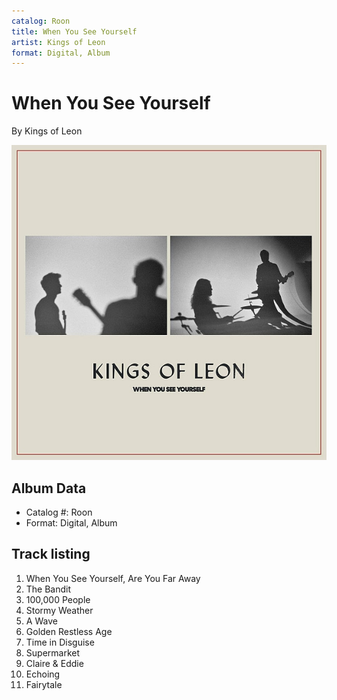 ```yaml
---
catalog: Roon
title: When You See Yourself
artist: Kings of Leon
format: Digital, Album
---
```


# When You See Yourself

By Kings of Leon

![](../../assets/albumcovers/Kings_of_Leon-When_You_See_Yourself.png)

## Album Data

- Catalog #: Roon
- Format: Digital, Album


## Track listing


1. When You See Yourself, Are You Far Away
2. The Bandit
3. 100,000 People
4. Stormy Weather
5. A Wave
6. Golden Restless Age
7. Time in Disguise
8. Supermarket
9. Claire & Eddie
10. Echoing
11. Fairytale

